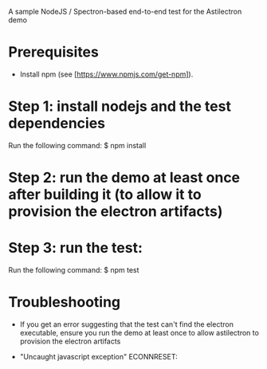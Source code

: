 A sample NodeJS / Spectron-based end-to-end test for the Astilectron demo

# Prerequisites

* Install npm (see [https://www.npmjs.com/get-npm]).

# Step 1: install nodejs and the test dependencies

Run the following command:
    $ npm install

# Step 2: run the demo at least once after building it (to allow it to provision the electron artifacts)

# Step 3: run the test:

Run the following command:
    $ npm test

# Troubleshooting

* If you get an error suggesting that the test can't find the electron executable, ensure you run the demo at least once to allow astilectron to provision the electron artifacts

* "Uncaught javascript exception" ECONNRESET: 